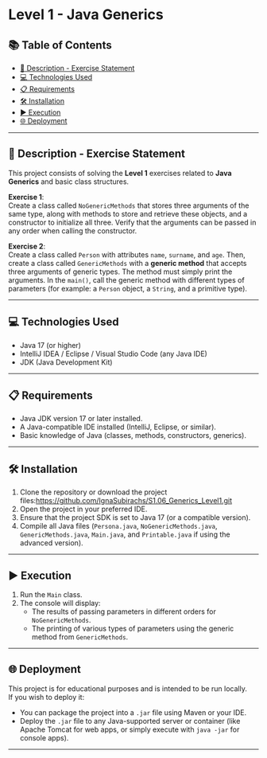 # Level 1 - Java Generics

## 📚 Table of Contents
- [📄 Description - Exercise Statement](#-description---exercise-statement)
- [💻 Technologies Used](#-technologies-used)
- [📋 Requirements](#-requirements)
- [🛠️ Installation](#-installation)
- [▶️ Execution](#-execution)
- [🌐 Deployment](#-deployment)

---

## 📄 Description - Exercise Statement

This project consists of solving the **Level 1** exercises related to **Java Generics** and basic class structures.

**Exercise 1**:  
Create a class called `NoGenericMethods` that stores three arguments of the same type, along with methods to store and retrieve these objects, and a constructor to initialize all three. Verify that the arguments can be passed in any order when calling the constructor.

**Exercise 2**:  
Create a class called `Person` with attributes `name`, `surname`, and `age`. Then, create a class called `GenericMethods` with a **generic method** that accepts three arguments of generic types. The method must simply print the arguments. In the `main()`, call the generic method with different types of parameters (for example: a `Person` object, a `String`, and a primitive type).

---

## 💻 Technologies Used

- Java 17 (or higher)
- IntelliJ IDEA / Eclipse / Visual Studio Code (any Java IDE)
- JDK (Java Development Kit)

---

## 📋 Requirements

- Java JDK version 17 or later installed.
- A Java-compatible IDE installed (IntelliJ, Eclipse, or similar).
- Basic knowledge of Java (classes, methods, constructors, generics).

---

## 🛠️ Installation

1. Clone the repository or download the project files:https://github.com/IgnaSubirachs/S1.06_Generics_Level1.git
2. Open the project in your preferred IDE.
3. Ensure that the project SDK is set to Java 17 (or a compatible version).
4. Compile all Java files (`Persona.java`, `NoGenericMethods.java`, `GenericMethods.java`, `Main.java`, and `Printable.java` if using the advanced version).

---

## ▶️ Execution

1. Run the `Main` class.
2. The console will display:
    - The results of passing parameters in different orders for `NoGenericMethods`.
    - The printing of various types of parameters using the generic method from `GenericMethods`.

---

## 🌐 Deployment

This project is for educational purposes and is intended to be run locally.  
If you wish to deploy it:
- You can package the project into a `.jar` file using Maven or your IDE.
- Deploy the `.jar` file to any Java-supported server or container (like Apache Tomcat for web apps, or simply execute with `java -jar` for console apps).

---